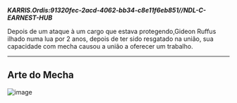 ***KARRIS.Ordis:91320fec-2acd-4062-bb34-c8e11f6eb851//NDL-C-EARNEST-HUB***

Depois de um ataque à um cargo que estava protegendo,Gideon Ruffus ilhado numa lua por 2 anos, depois de ter sido resgatado na união, sua capacidade com mecha causou a união a oferecer um trabalho.

---
## Arte do Mecha 
![image](/mechs/Zounkla.png)

